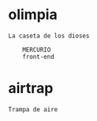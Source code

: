 # olimpia
    La caseta de los dioses
    
        MERCURIO
        front-end 
    
# airtrap
    Trampa de aire



